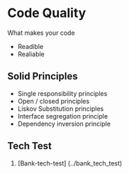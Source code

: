 # Code Quality

What makes your code

- Readible
- Realiable

## Solid Principles

- Single responsibility principles
- Open / closed principles
- Liskov Substitution principles
- Interface segregation principle
- Dependency inversion principle

## Tech Test

1. [Bank-tech-test] (../bank_tech_test)
